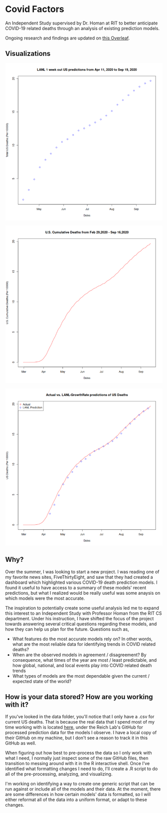 # Covid Factors
An Independent Study supervised by Dr. Homan at RIT to better anticipate
COVID-19 related deaths through an analysis of existing prediction models.

Ongoing research and findings are updated on [this Overleaf](https://www.overleaf.com/read/jfwhdwprydxg).

## Visualizations
![LANLweek1](https://github.com/DylanPJackson/covid_factors/blob/master/visualizations/LANL_1week.png)

![USdeaths](https://github.com/DylanPJackson/covid_factors/blob/master/visualizations/us_deaths.png)

![LANLActual](https://github.com/DylanPJackson/covid_factors/blob/master/visualizations/lanl_comp.png)

## Why?
Over the summer, I was looking to start a new project. I was reading one of my
favorite news sites, FiveThirtyEight, and saw that they had created a dashboard
which highlighted various COVID-19 death prediction models. I found it useful
to have access to a summary of these models' recent predictions, but what I
realized would be really useful was some anaysis on which models were the most
accurate. 

The inspiration to potentially create some useful analysis led me to expand
this interest to an Independent Study with Professor Homan from the RIT CS
department. Under his instruction, I have shifted the focus of the project
towards answering several critical questions regarding these models, and how
they can help us plan for the future. Questions such as,
* What features do the most accurate models rely on? In other words, what are the most reliable data for identifying trends in COVID related deaths?
* When are the observed models in agreement / disagreement? By consequence, what times of the year are most / least predictable, and how global, national, and local events play into COVID related death trends
* What types of models are the most dependable given the current / expected state of the world?  

## How is your data stored? How are you working with it?
If you've looked in the data folder, you'll notice that I only have a .csv for
current US deaths. That is because the real data that I spend most of my time
working with is located [here](https://github.com/reichlab/covid19-forecast-hub/tree/master/data-processed),
under the Reich Lab's GitHub for processed prediction data for the models I observe.
I have a local copy of their GitHub on my machine, but I don't see a reason to
track it in this GitHub as well.

When figuring out how best to pre-process the data so I only work with what I
need, I normally just inspect some of the raw GitHub files, then transition to
messing around with it in the R interactive shell. Once I've identified what
formatting changes I need to do, I'll create a .R script to do all of the
pre-processing, analyzing, and visualizing. 

I'm working on identifying a way to create one generic script that can be run
against or include all of the models and their data. At the moment, there are
some differences in how certain models' data is formatted, so I will either
reformat all of the data into a uniform format, or adapt to these changes.
